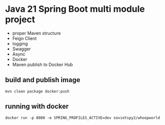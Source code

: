# Java 21 Spring Boot multi module project

- proper Maven structure
- Feign Client
- logging
- Swagger 
- Async
- Docker
- Maven publish to Docker Hub

## build and publish image
```mvn clean package docker:push```

## running with docker
```docker run -p 8080 -e SPRING_PROFILES_ACTIVE=dev sovietspy2/whoopworld```